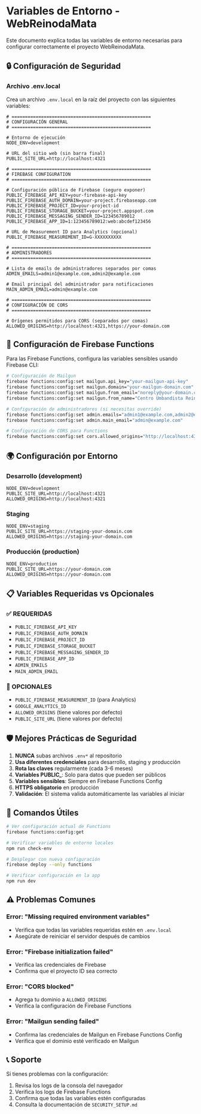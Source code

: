 # Variables de Entorno - WebReinodaMata

Este documento explica todas las variables de entorno necesarias para configurar correctamente el proyecto WebReinodaMata.

## 🔒 Configuración de Seguridad

### Archivo .env.local

Crea un archivo `.env.local` en la raíz del proyecto con las siguientes variables:

```env
# ====================================================
# CONFIGURACIÓN GENERAL
# ====================================================

# Entorno de ejecución
NODE_ENV=development

# URL del sitio web (sin barra final)
PUBLIC_SITE_URL=http://localhost:4321

# ====================================================
# FIREBASE CONFIGURATION
# ====================================================

# Configuración pública de Firebase (seguro exponer)
PUBLIC_FIREBASE_API_KEY=your-firebase-api-key
PUBLIC_FIREBASE_AUTH_DOMAIN=your-project.firebaseapp.com
PUBLIC_FIREBASE_PROJECT_ID=your-project-id
PUBLIC_FIREBASE_STORAGE_BUCKET=your-project.appspot.com
PUBLIC_FIREBASE_MESSAGING_SENDER_ID=123456789012
PUBLIC_FIREBASE_APP_ID=1:123456789012:web:abcdef123456

# URL de Measurement ID para Analytics (opcional)
PUBLIC_FIREBASE_MEASUREMENT_ID=G-XXXXXXXXXX

# ====================================================
# ADMINISTRADORES
# ====================================================

# Lista de emails de administradores separados por comas
ADMIN_EMAILS=admin1@example.com,admin2@example.com

# Email principal del administrador para notificaciones
MAIN_ADMIN_EMAIL=admin@example.com

# ====================================================
# CONFIGURACIÓN DE CORS
# ====================================================

# Orígenes permitidos para CORS (separados por comas)
ALLOWED_ORIGINS=http://localhost:4321,https://your-domain.com
```

## 🔧 Configuración de Firebase Functions

Para las Firebase Functions, configura las variables sensibles usando Firebase CLI:

```bash
# Configuración de Mailgun
firebase functions:config:set mailgun.api_key="your-mailgun-api-key"
firebase functions:config:set mailgun.domain="your-mailgun-domain.com"
firebase functions:config:set mailgun.from_email="noreply@your-domain.com"
firebase functions:config:set mailgun.from_name="Centro Umbandista Reino Da Mata"

# Configuración de administradores (si necesitas override)
firebase functions:config:set admin.emails="admin1@example.com,admin2@example.com"
firebase functions:config:set admin.main_email="admin@example.com"

# Configuración de CORS para Functions
firebase functions:config:set cors.allowed_origins="http://localhost:4321,https://your-domain.com"
```

## 🌍 Configuración por Entorno

### Desarrollo (development)
```env
NODE_ENV=development
PUBLIC_SITE_URL=http://localhost:4321
ALLOWED_ORIGINS=http://localhost:4321
```

### Staging
```env
NODE_ENV=staging
PUBLIC_SITE_URL=https://staging-your-domain.com
ALLOWED_ORIGINS=https://staging-your-domain.com
```

### Producción (production)
```env
NODE_ENV=production
PUBLIC_SITE_URL=https://your-domain.com
ALLOWED_ORIGINS=https://your-domain.com
```

## 📋 Variables Requeridas vs Opcionales

### ✅ REQUERIDAS
- `PUBLIC_FIREBASE_API_KEY`
- `PUBLIC_FIREBASE_AUTH_DOMAIN`
- `PUBLIC_FIREBASE_PROJECT_ID`
- `PUBLIC_FIREBASE_STORAGE_BUCKET`
- `PUBLIC_FIREBASE_MESSAGING_SENDER_ID`
- `PUBLIC_FIREBASE_APP_ID`
- `ADMIN_EMAILS`
- `MAIN_ADMIN_EMAIL`

### 🔶 OPCIONALES
- `PUBLIC_FIREBASE_MEASUREMENT_ID` (para Analytics)
- `GOOGLE_ANALYTICS_ID`
- `ALLOWED_ORIGINS` (tiene valores por defecto)
- `PUBLIC_SITE_URL` (tiene valores por defecto)

## 🛡️ Mejores Prácticas de Seguridad

1. **NUNCA** subas archivos `.env*` al repositorio
2. **Usa diferentes credenciales** para desarrollo, staging y producción
3. **Rota las claves** regularmente (cada 3-6 meses)
4. **Variables PUBLIC_**: Solo para datos que pueden ser públicos
5. **Variables sensibles**: Siempre en Firebase Functions Config
6. **HTTPS obligatorio** en producción
7. **Validación**: El sistema valida automáticamente las variables al iniciar

## 🔄 Comandos Útiles

```bash
# Ver configuración actual de Functions
firebase functions:config:get

# Verificar variables de entorno locales
npm run check-env

# Desplegar con nueva configuración
firebase deploy --only functions

# Verificar configuración en la app
npm run dev
```

## ⚠️ Problemas Comunes

### Error: "Missing required environment variables"
- Verifica que todas las variables requeridas estén en `.env.local`
- Asegúrate de reiniciar el servidor después de cambios

### Error: "Firebase initialization failed"
- Verifica las credenciales de Firebase
- Confirma que el proyecto ID sea correcto

### Error: "CORS blocked"
- Agrega tu dominio a `ALLOWED_ORIGINS`
- Verifica la configuración de Firebase Functions

### Error: "Mailgun sending failed"
- Confirma las credenciales de Mailgun en Firebase Functions Config
- Verifica que el dominio esté verificado en Mailgun

## 📞 Soporte

Si tienes problemas con la configuración:
1. Revisa los logs de la consola del navegador
2. Verifica los logs de Firebase Functions
3. Confirma que todas las variables estén configuradas
4. Consulta la documentación de `SECURITY_SETUP.md` 